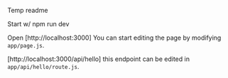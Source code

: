 Temp readme

Start w/ 
npm run dev


Open [http://localhost:3000]
You can start editing the page by modifying `app/page.js`. 

[http://localhost:3000/api/hello] this endpoint can be edited in `app/api/hello/route.js`.
